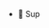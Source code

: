 - 👋 Sup

<!---
smoxx/smoxx is a ✨ special ✨ repository because its `README.md` (this file) appears on your GitHub profile.
You can click the Preview link to take a look at your changes.
--->
